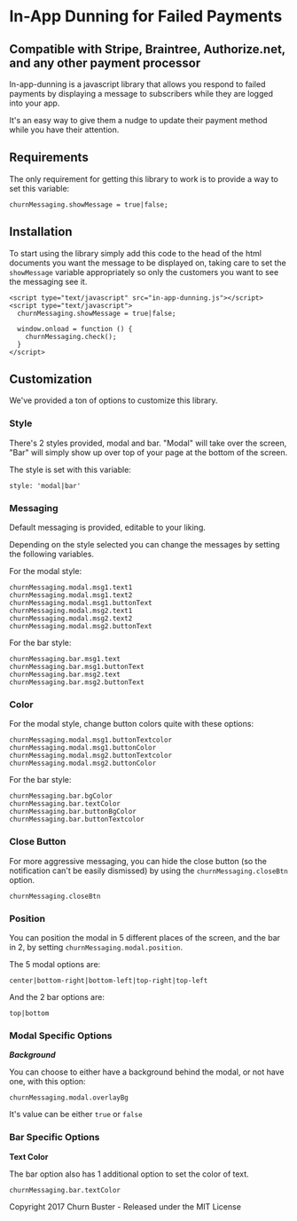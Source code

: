 # In-App Dunning for Failed Payments
## Compatible with Stripe, Braintree, Authorize.net, and any other payment processor

In-app-dunning is a javascript library that allows you respond to failed payments by displaying a message to subscribers while they are logged into your app.

It's an easy way to give them a nudge to update their payment method while you have their attention.

## Requirements

The only requirement for getting this library to work is to provide a way to set this variable:

```churnMessaging.showMessage = true|false;```

## Installation

To start using the library simply add this code to the head of the html documents you want the message to be displayed on, taking care to set the `showMessage` variable appropriately so only the customers you want to see the messaging see it.
```
<script type="text/javascript" src="in-app-dunning.js"></script>
<script type="text/javascript">
  churnMessaging.showMessage = true|false;

  window.onload = function () {
    churnMessaging.check();
  }
</script>
```

## Customization

We've provided a ton of options to customize this library.

### Style

There's 2 styles provided, modal and bar. "Modal" will take over the screen, "Bar" will simply show up over top of your page at the bottom of the screen.

The style is set with this variable:

```style: 'modal|bar'```

### Messaging

Default messaging is provided, editable to your liking.

Depending on the style selected you can change the messages by setting the following variables.

For the modal style:

```
churnMessaging.modal.msg1.text1
churnMessaging.modal.msg1.text2
churnMessaging.modal.msg1.buttonText
churnMessaging.modal.msg2.text1
churnMessaging.modal.msg2.text2
churnMessaging.modal.msg2.buttonText
```

For the bar style:

```
churnMessaging.bar.msg1.text
churnMessaging.bar.msg1.buttonText
churnMessaging.bar.msg2.text
churnMessaging.bar.msg2.buttonText
```

### Color

For the modal style, change button colors quite with these options:

```
churnMessaging.modal.msg1.buttonTextcolor
churnMessaging.modal.msg1.buttonColor
churnMessaging.modal.msg2.buttonTextcolor
churnMessaging.modal.msg2.buttonColor
```

For the bar style:

```
churnMessaging.bar.bgColor
churnMessaging.bar.textColor
churnMessaging.bar.buttonBgColor
churnMessaging.bar.buttonTextcolor
```

### Close Button

For more aggressive messaging, you can hide the close button (so the notification can't be easily dismissed) by using the `churnMessaging.closeBtn` option.

```churnMessaging.closeBtn```

### Position

You can position the modal in 5 different places of the screen, and the bar in 2, by setting `churnMessaging.modal.position`.

The 5 modal options are:

```center|bottom-right|bottom-left|top-right|top-left```

And the 2 bar options are:

```top|bottom```

### Modal Specific Options
***Background***

You can choose to either have a background behind the modal, or not have one, with this option:

```churnMessaging.modal.overlayBg```

It's value can be either `true` or `false`

### Bar Specific Options
**Text Color**

The bar option also has 1 additional option to set the color of text.

```churnMessaging.bar.textColor```

Copyright 2017 Churn Buster - Released under the MIT License
